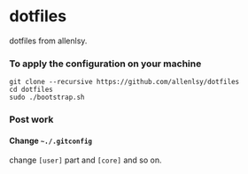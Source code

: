 dotfiles
========

dotfiles from allenlsy.

### To apply the configuration on your machine
    
    git clone --recursive https://github.com/allenlsy/dotfiles
    cd dotfiles
    sudo ./bootstrap.sh


### Post work

#### Change `~./.gitconfig`

change `[user]` part and `[core]` and so on. 








